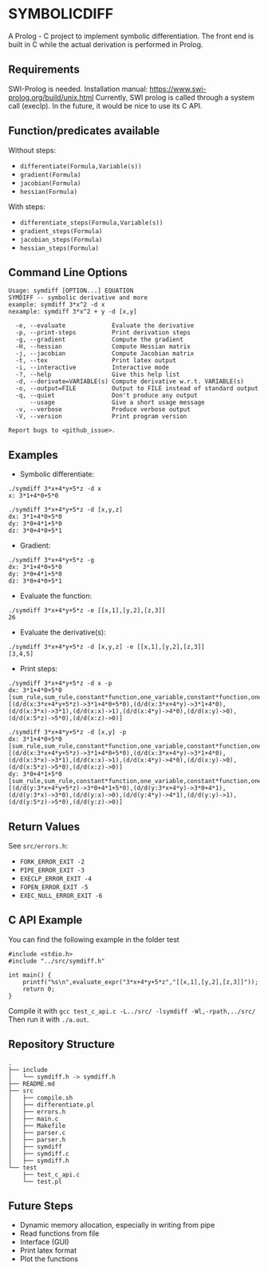 # SYMBOLICDIFF
A Prolog - C project to implement symbolic differentiation.
The front end is built in C while the actual derivation is performed in Prolog.

## Requirements
SWI-Prolog is needed. Installation manual: https://www.swi-prolog.org/build/unix.html
Currently, SWI prolog is called through a system call (execlp). In the future, it would be nice to use its C API.
    
## Function/predicates available
Without steps:
- `differentiate(Formula,Variable(s))`
- `gradient(Formula)`
- `jacobian(Formula)`
- `hessian(Formula)`

With steps:
- `differentiate_steps(Formula,Variable(s))`
- `gradient_steps(Formula)`
- `jacobian_steps(Formula)`
- `hessian_steps(Formula)`

## Command Line Options
```
Usage: symdiff [OPTION...] EQUATION
SYMDIFF -- symbolic derivative and more
example: symdiff 3*x^2 -d x
nexample: symdiff 3*x^2 + y -d [x,y]

  -e, --evaluate             Evaluate the derivative
  -p, --print-steps          Print derivation steps
  -g, --gradient             Compute the gradient 
  -H, --hessian              Compute Hessian matrix
  -j, --jacobian             Compute Jacobian matrix
  -t, --tex                  Print latex output
  -i, --interactive          Interactive mode
  -?, --help                 Give this help list
  -d, --derivate=VARIABLE(s) Compute derivative w.r.t. VARIABLE(s)
  -o, --output=FILE          Output to FILE instead of standard output
  -q, --quiet                Don't produce any output
      --usage                Give a short usage message
  -v, --verbose              Produce verbose output
  -V, --version              Print program version

Report bugs to <github_issue>.
```
## Examples
- Symbolic differentiate: 
```
./symdiff 3*x+4*y+5*z -d x
x: 3*1+4*0+5*0
```

```
./symdiff 3*x+4*y+5*z -d [x,y,z]
dx: 3*1+4*0+5*0
dy: 3*0+4*1+5*0
dz: 3*0+4*0+5*1
```

- Gradient:
```
./symdiff 3*x+4*y+5*z -g
dx: 3*1+4*0+5*0
dy: 3*0+4*1+5*0
dz: 3*0+4*0+5*1
```

- Evaluate the function:
```
./symdiff 3*x+4*y+5*z -e [[x,1],[y,2],[z,3]]
26
```

- Evaluate the derivative(s):
```
./symdiff 3*x+4*y+5*z -d [x,y,z] -e [[x,1],[y,2],[z,3]]
[3,4,5]
```

- Print steps:
```
./symdiff 3*x+4*y+5*z -d x -p
dx: 3*1+4*0+5*0
[sum_rule,sum_rule,constant*function,one_variable,constant*function,one_variable,constant*function,one_variable]
[(d/d(x:3*x+4*y+5*z)->3*1+4*0+5*0),(d/d(x:3*x+4*y)->3*1+4*0),(d/d(x:3*x)->3*1),(d/d(x:x)->1),(d/d(x:4*y)->4*0),(d/d(x:y)->0),(d/d(x:5*z)->5*0),(d/d(x:z)->0)]
```
```
./symdiff 3*x+4*y+5*z -d [x,y] -p
dx: 3*1+4*0+5*0
[sum_rule,sum_rule,constant*function,one_variable,constant*function,one_variable,constant*function,one_variable]
[(d/d(x:3*x+4*y+5*z)->3*1+4*0+5*0),(d/d(x:3*x+4*y)->3*1+4*0),(d/d(x:3*x)->3*1),(d/d(x:x)->1),(d/d(x:4*y)->4*0),(d/d(x:y)->0),(d/d(x:5*z)->5*0),(d/d(x:z)->0)]
dy: 3*0+4*1+5*0
[sum_rule,sum_rule,constant*function,one_variable,constant*function,one_variable,constant*function,one_variable]
[(d/d(y:3*x+4*y+5*z)->3*0+4*1+5*0),(d/d(y:3*x+4*y)->3*0+4*1),(d/d(y:3*x)->3*0),(d/d(y:x)->0),(d/d(y:4*y)->4*1),(d/d(y:y)->1),(d/d(y:5*z)->5*0),(d/d(y:z)->0)]
```

## Return Values
See `src/errors.h`:
- `FORK_ERROR_EXIT -2`
- `PIPE_ERROR_EXIT -3`
- `EXECLP_ERROR_EXIT -4`
- `FOPEN_ERROR_EXIT -5`
- `EXEC_NULL_ERROR_EXIT -6`

## C API Example
You can find the following example in the folder test
```
#include <stdio.h>
#include "../src/symdiff.h"

int main() {
    printf("%s\n",evaluate_expr("3*x+4*y+5*z","[[x,1],[y,2],[z,3]]"));
    return 0;
}
```
Compile it with `gcc test_c_api.c -L../src/ -lsymdiff -Wl,-rpath,../src/`
Then run it with `./a.out`.

## Repository Structure
```
.
├── include
│   └── symdiff.h -> symdiff.h
├── README.md
├── src
│   ├── compile.sh
│   ├── differentiate.pl
│   ├── errors.h
│   ├── main.c
│   ├── Makefile
│   ├── parser.c
│   ├── parser.h
│   ├── symdiff
│   ├── symdiff.c
│   ├── symdiff.h
└── test
    ├── test_c_api.c
    └── test.pl
```

## Future Steps
- Dynamic memory allocation, especially in writing from pipe
- Read functions from file
- Interface (GUI)
- Print latex format
- Plot the functions